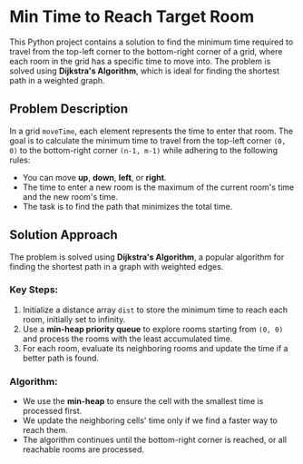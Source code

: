 # Min Time to Reach Target Room

This Python project contains a solution to find the minimum time required to travel from the top-left corner to the bottom-right corner of a grid, where each room in the grid has a specific time to move into. The problem is solved using **Dijkstra's Algorithm**, which is ideal for finding the shortest path in a weighted graph.

## Problem Description

In a grid `moveTime`, each element represents the time to enter that room. The goal is to calculate the minimum time to travel from the top-left corner `(0, 0)` to the bottom-right corner `(n-1, m-1)` while adhering to the following rules:

- You can move **up**, **down**, **left**, or **right**.
- The time to enter a new room is the maximum of the current room's time and the new room's time.
- The task is to find the path that minimizes the total time.

## Solution Approach

The problem is solved using **Dijkstra's Algorithm**, a popular algorithm for finding the shortest path in a graph with weighted edges.

### Key Steps:
1. Initialize a distance array `dist` to store the minimum time to reach each room, initially set to infinity.
2. Use a **min-heap priority queue** to explore rooms starting from `(0, 0)` and process the rooms with the least accumulated time.
3. For each room, evaluate its neighboring rooms and update the time if a better path is found.

### Algorithm:
- We use the **min-heap** to ensure the cell with the smallest time is processed first.
- We update the neighboring cells' time only if we find a faster way to reach them.
- The algorithm continues until the bottom-right corner is reached, or all reachable rooms are processed.

